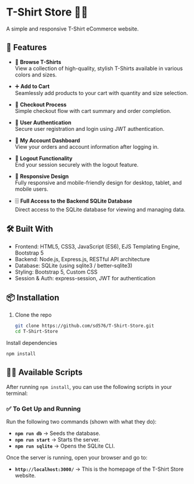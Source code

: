 # T-Shirt Store 🛒👕

A simple and responsive T-Shirt eCommerce website.

## 🚀 Features

- 🛒 **Browse T-Shirts**  
  View a collection of high-quality, stylish T-Shirts available in various colors and sizes.

- ➕ **Add to Cart**  
  Seamlessly add products to your cart with quantity and size selection.

- 🧾 **Checkout Process**  
  Simple checkout flow with cart summary and order completion.

- 👤 **User Authentication**  
  Secure user registration and login using JWT authentication.

- 🔐 **My Account Dashboard**  
  View your orders and account information after logging in.

- 🚪 **Logout Functionality**  
  End your session securely with the logout feature.

- 📱 **Responsive Design**  
  Fully responsive and mobile-friendly design for desktop, tablet, and mobile users.

- 🗄️ **Full Access to the Backend SQLite Database**  
  Direct access to the SQLite database for viewing and managing data.

## 🛠️ Built With

- Frontend: HTML5, CSS3, JavaScript (ES6), EJS Templating Engine, Bootstrap 5
- Backend: Node.js, Express.js, RESTful API architecture
- Database: SQLite (using sqlite3 / better-sqlite3)
- Styling: Bootstrap 5, Custom CSS
- Session & Auth: express-session, JWT for authentication

## 📦 Installation

1. Clone the repo
   ```bash
   git clone https://github.com/sd576/T-Shirt-Store.git
   cd T-Shirt-Store
   ```

Install dependencies

```bash
npm install
```

## 🏃‍♂️ Available Scripts

After running `npm install`, you can use the following scripts in your terminal:

### ✅ To Get Up and Running

Run the following two commands (shown with what they do):

- **`npm run db`** → Seeds the database.
- **`npm run start`** → Starts the server.
- **`npm run sqlite`** → Opens the SQLite CLI.

Once the server is running, open your browser and go to:

- **`http://localhost:3000/`** → This is the homepage of the T-Shirt Store website.
